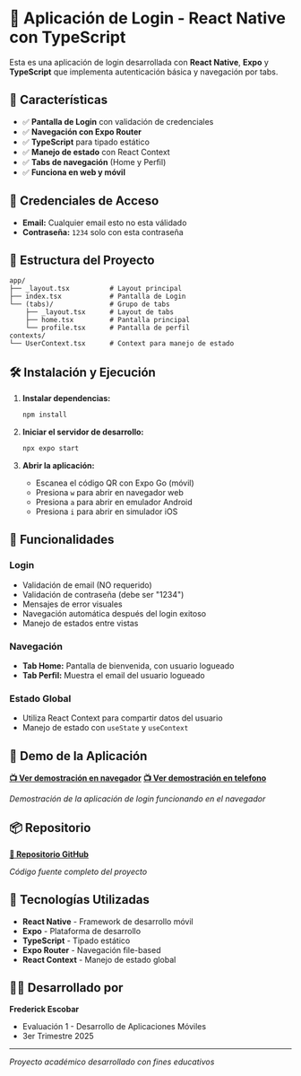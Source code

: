 # 📱 Aplicación de Login - React Native con TypeScript

Esta es una aplicación de login desarrollada con **React Native**, **Expo** y **TypeScript** que implementa autenticación básica y navegación por tabs.

## 🚀 Características

- ✅ **Pantalla de Login** con validación de credenciales
- ✅ **Navegación con Expo Router** 
- ✅ **TypeScript** para tipado estático
- ✅ **Manejo de estado** con React Context
- ✅ **Tabs de navegación** (Home y Perfil)
- ✅ **Funciona en web y móvil**

## 🔐 Credenciales de Acceso

- **Email:** Cualquier email esto no esta válidado
- **Contraseña:** `1234` solo con esta contraseña

## 📁 Estructura del Proyecto

```
app/
├── _layout.tsx          # Layout principal
├── index.tsx            # Pantalla de Login
└── (tabs)/              # Grupo de tabs
    ├── _layout.tsx      # Layout de tabs
    ├── home.tsx         # Pantalla principal
    └── profile.tsx      # Pantalla de perfil
contexts/
└── UserContext.tsx      # Context para manejo de estado
```

## 🛠️ Instalación y Ejecución

1. **Instalar dependencias:**
   ```bash
   npm install
   ```

2. **Iniciar el servidor de desarrollo:**
   ```bash
   npx expo start
   ```

3. **Abrir la aplicación:**
   - Escanea el código QR con Expo Go (móvil)
   - Presiona `w` para abrir en navegador web
   - Presiona `a` para abrir en emulador Android
   - Presiona `i` para abrir en simulador iOS

## 📱 Funcionalidades

### Login
- Validación de email (NO requerido)
- Validación de contraseña (debe ser "1234")
- Mensajes de error visuales
- Navegación automática después del login exitoso
- Manejo de estados entre vistas

### Navegación
- **Tab Home:** Pantalla de bienvenida,  con usuario logueado
- **Tab Perfil:** Muestra el email del usuario logueado

### Estado Global
- Utiliza React Context para compartir datos del usuario
- Manejo de estado con `useState` y `useContext`

## 🎥 Demo de la Aplicación

**[📺 Ver demostración en navegador](https://youtu.be/l9SIKcMTq68)**
**[📺 Ver demostración en telefono](https://youtube.com/shorts/-A1yolJuOPI)**

*Demostración de la aplicación de login funcionando en el navegador*

## 📦 Repositorio

**[🔗 Repositorio GitHub](https://github.com/frederick-escobar-zapata/AppMoviles-eva1)**

*Código fuente completo del proyecto*

## 🧰 Tecnologías Utilizadas

- **React Native** - Framework de desarrollo móvil
- **Expo** - Plataforma de desarrollo
- **TypeScript** - Tipado estático
- **Expo Router** - Navegación file-based
- **React Context** - Manejo de estado global

## 👨‍💻 Desarrollado por

**Frederick Escobar**
- Evaluación 1 - Desarrollo de Aplicaciones Móviles
- 3er Trimestre 2025

---

*Proyecto académico desarrollado con fines educativos*
